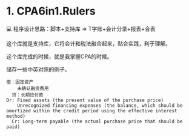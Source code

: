 # 1. CPA6in1.Rulers

:computer: 程序设计思路：脚本+支持库 => T字账+会计分录+报表+合表

这个库就是支持库，它将会计和税法融合起来，贴合实践，利于理解。

这个库完成的时候，就是我掌握CPA的时候。

储存一些中英对照的例子。

```
借：固定资产
    未确认融资费用
  贷：长期应付款
Dr: Fixed assets (the present value of the purchase price)
    Unrecognized financing expenses (the balance, which should be amortized within the credit period using the effective interest method)
  Cr: Long-term payable (the actual purchase price that should be paid)
```

